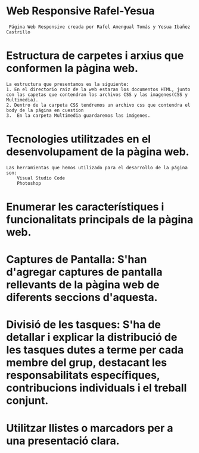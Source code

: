 # Web Responsive Rafel-Yesua
     Página Web Responsive creada por Rafel Amengual Tomás y Yesua Ibañez Castrillo
# Estructura de carpetes i arxius que conformen la pàgina web.
    La estructura que presentamos es la siguiente:
    1. En el directorio raiz de la web estaran los documentos HTML, junto con las capetas que contendran los archivos CSS y las imagenes(CSS y Multimedia).
    2. Dentro de la carpeta CSS tendremos un archivo css que contendra el body de la página en cuestion
    3.  En la carpeta Multimedia guardaremos las imágenes.
# Tecnologies utilitzades en el desenvolupament de la pàgina web.
    Las herramientas que hemos utilizado para el desarrollo de la página son:
        Visual Studio Code
        Photoshop
# Enumerar les característiques i funcionalitats principals de la pàgina web.

# Captures de Pantalla: S'han d'agregar captures de pantalla rellevants de la pàgina web de diferents seccions d'aquesta.

# Divisió de les tasques: S'ha de detallar i explicar la distribució de les tasques dutes a terme per cada membre del grup, destacant les responsabilitats específiques, contribucions individuals i el treball conjunt.

# Utilitzar llistes o marcadors per a una presentació clara.
